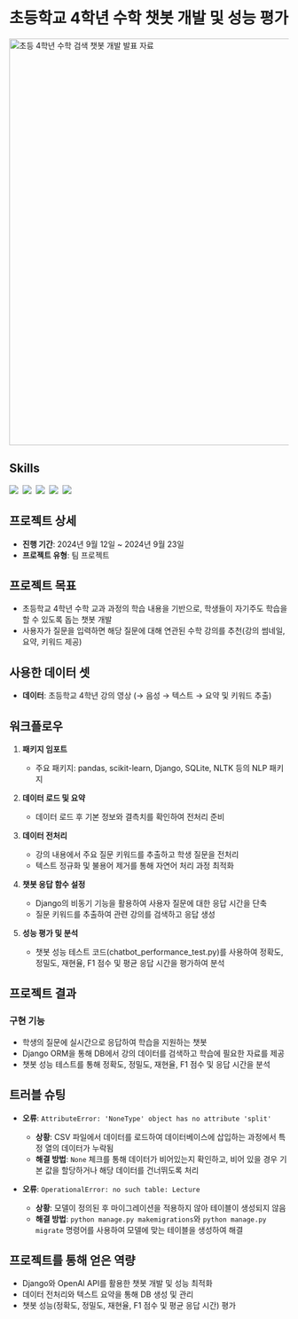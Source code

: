 # 초등학교 4학년 수학 챗봇 개발 및 성능 평가
<img width="734" alt="초등 4학년 수학 검색 챗봇 개발 발표 자료" src="https://github.com/user-attachments/assets/1c414c57-b7eb-41fd-bbdc-975cfdb207c7">

## Skills
<img src="https://img.shields.io/badge/scikit--learn-F7931E?style=for-the-badge&logo=scikitlearn&logoColor=white"/>&nbsp;
<img src="https://img.shields.io/badge/pandas-150458.svg?style=for-the-badge&logo=pandas&logoColor=white"/>&nbsp;
<img src="https://img.shields.io/badge/nltk-006600?style=for-the-badge&logo=nltk&logoColor=white"/>&nbsp;
<img src="https://img.shields.io/badge/Django-092E20?style=for-the-badge&logo=django&logoColor=white"/>&nbsp;
<img src="https://img.shields.io/badge/sqlite3-003B57?style=for-the-badge&logo=sqlite&logoColor=white"/>&nbsp;

## 프로젝트 상세

- **진행 기간**: 2024년 9월 12일 ~ 2024년 9월 23일
- **프로젝트 유형**: 팀 프로젝트

## 프로젝트 목표
- 초등학교 4학년 수학 교과 과정의 학습 내용을 기반으로, 학생들이 자기주도 학습을 할 수 있도록 돕는 챗봇 개발
- 사용자가 질문을 입력하면 해당 질문에 대해 연관된 수학 강의를 추천(강의 썸네일, 요약, 키워드 제공)

## 사용한 데이터 셋
- **데이터**: 초등학교 4학년 강의 영상 (→ 음성 → 텍스트 → 요약 및 키워드 추출)

## 워크플로우

1. **패키지 임포트**
   - 주요 패키지: pandas, scikit-learn, Django, SQLite, NLTK 등의 NLP 패키지

2. **데이터 로드 및 요약**
   - 데이터 로드 후 기본 정보와 결측치를 확인하여 전처리 준비

3. **데이터 전처리**
   - 강의 내용에서 주요 질문 키워드를 추출하고 학생 질문을 전처리
   - 텍스트 정규화 및 불용어 제거를 통해 자연어 처리 과정 최적화

4. **챗봇 응답 함수 설정**
   - Django의 비동기 기능을 활용하여 사용자 질문에 대한 응답 시간을 단축
   - 질문 키워드를 추출하여 관련 강의를 검색하고 응답 생성

5. **성능 평가 및 분석**
   - 챗봇 성능 테스트 코드(chatbot_performance_test.py)를 사용하여 정확도, 정밀도, 재현율, F1 점수 및 평균 응답 시간을 평가하여 분석

## 프로젝트 결과

### 구현 기능
- 학생의 질문에 실시간으로 응답하여 학습을 지원하는 챗봇
- Django ORM을 통해 DB에서 강의 데이터를 검색하고 학습에 필요한 자료를 제공
- 챗봇 성능 테스트를 통해 정확도, 정밀도, 재현율, F1 점수 및 응답 시간을 분석

## 트러블 슈팅

- **오류**: `AttributeError: 'NoneType' object has no attribute 'split'`
  - **상황**: CSV 파일에서 데이터를 로드하여 데이터베이스에 삽입하는 과정에서 특정 열의 데이터가 누락됨
  - **해결 방법**: `None` 체크를 통해 데이터가 비어있는지 확인하고, 비어 있을 경우 기본 값을 할당하거나 해당 데이터를 건너뛰도록 처리
  
- **오류**: `OperationalError: no such table: Lecture`
  - **상황**: 모델이 정의된 후 마이그레이션을 적용하지 않아 테이블이 생성되지 않음
  - **해결 방법**: `python manage.py makemigrations`와 `python manage.py migrate` 명령어를 사용하여 모델에 맞는 테이블을 생성하여 해결

## 프로젝트를 통해 얻은 역량

- Django와 OpenAI API를 활용한 챗봇 개발 및 성능 최적화
- 데이터 전처리와 텍스트 요약을 통해 DB 생성 및 관리
- 챗봇 성능(정확도, 정밀도, 재현율, F1 점수 및 평균 응답 시간) 평가
